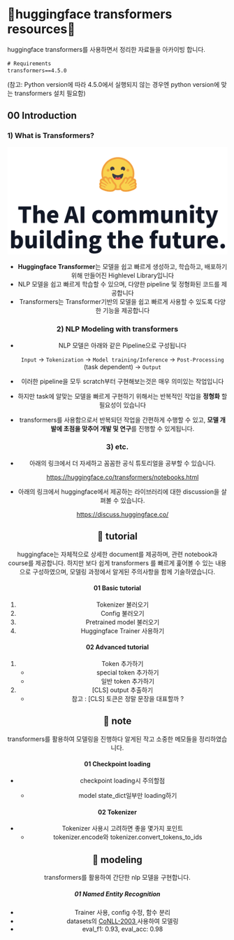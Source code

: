 # 🤗huggingface transformers resources🤗

huggingface transformers를 사용하면서 정리한 자료들을 아카이빙 합니다.

```
# Requirements
transformers==4.5.0
```
(참고: Python version에 따라 4.5.0에서 실행되지 않는 경우엔 python version에 맞는 transformers 설치 필요함)


## 00 Introduction



### 1) What is Transformers?

<center><img src ='./img/HF.png' style="zoom:50%;" >

* **Huggingface Transformer**는 모델을 쉽고 빠르게 생성하고, 학습하고, 배포하기 위해 만들어진 Highlevel Library입니다
* NLP 모델을 쉽고 빠르게 학습할 수 있으며, 다양한 pipeline 및 정형화된 코드를 제공합니다
* Transformers는 Transformer기반의 모델을 쉽고 빠르게 사용할 수 있도록 다양한 기능을 제공합니다



### 2) NLP Modeling with transformers

* NLP 모델은 아래와 같은 Pipeline으로 구성됩니다

  `Input` -> `Tokenization` -> `Model training/Inference` -> `Post-Processing` (task dependent) -> `Output`

* 이러한 pipeline을 모두 scratch부터 구현해보는것은 매우 의미있는 작업입니다
* 하지만 task에 알맞는 모델을 빠르게 구현하기 위해서는 반복적인 작업을 **정형화** 할 필요성이 있습니다
* transformers를 사용함으로서 반복되던 작업을 간편하게 수행할 수 있고, **모델 개발에 초점을 맞추어 개발 및 연구**를 진행할 수 있게됩니다.



### 3) etc.

* 아래의 링크에서 더 자세하고 꼼꼼한 공식 튜토리얼을 공부할 수 있습니다. 

   https://huggingface.co/transformers/notebooks.html

* 아래의 링크에서 huggingface에서 제공하는 라이브러리에 대한 discussion을 살펴볼 수 있습니다. 

  https://discuss.huggingface.co/



## 📂 tutorial

huggingface는 자체적으로 상세한 document를 제공하며, 관련 notebook과 course를 제공합니다. 하지만 보다 쉽게 transformers 를 빠르게 훑어볼 수 있는 내용으로 구성하였으며, 모델링 과정에서 알게된 주의사항을 함께 기술하였습니다. 

#### 01 Basic tutorial

1) Tokenizer 불러오기
2) Config 불러오기
3) Pretrained model 불러오기
4) Huggingface Trainer 사용하기



#### 02 Advanced tutorial

1. Token 추가하기 
   * special token 추가하기
   * 일반 token 추가하기
2. [CLS] output 추출하기
   * 참고 : [CLS] 토큰은 정말 문장을 대표할까 ?



## 📂 note

transformers를 활용하여 모델링을 진행하다 알게된 작고 소중한 메모들을 정리하였습니다.

#### 01 Checkpoint loading

* checkpoint loading시 주의할점

  * model state_dict일부만 loading하기

  

#### 02 Tokenizer

* Tokenizer 사용시 고려하면 좋을 몇가지 포인트
  * tokenizer.encode와 tokenizer.convert_tokens_to_ids



## 📂 modeling

transformers를 활용하여 간단한 nlp 모델을 구현합니다.

##### 01 Named Entity Recognition

* Trainer 사용, config 수정, 함수 분리
* datasets의 [CoNLL-2003 ](https://www.aclweb.org/anthology/W03-0419.pdf) 사용하여 모델링
* eval_f1: 0.93, eval_acc: 0.98

